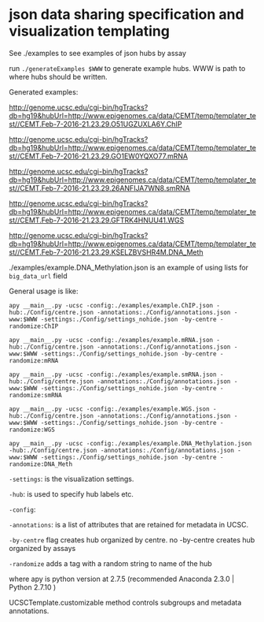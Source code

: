 json data sharing specification and visualization templating
============================================================
See ./examples to see examples of json hubs by assay

run `./generateExamples $WWW` to generate example hubs. WWW is path to where hubs should be written.

Generated examples:

http://genome.ucsc.edu/cgi-bin/hgTracks?db=hg19&hubUrl=http://www.epigenomes.ca/data/CEMT/temp/templater_test//CEMT.Feb-7-2016-21.23.29.O51UGZUXLA6Y.ChIP

http://genome.ucsc.edu/cgi-bin/hgTracks?db=hg19&hubUrl=http://www.epigenomes.ca/data/CEMT/temp/templater_test//CEMT.Feb-7-2016-21.23.29.GO1EW0YQXO77.mRNA

http://genome.ucsc.edu/cgi-bin/hgTracks?db=hg19&hubUrl=http://www.epigenomes.ca/data/CEMT/temp/templater_test//CEMT.Feb-7-2016-21.23.29.26ANFIJA7WN8.smRNA

http://genome.ucsc.edu/cgi-bin/hgTracks?db=hg19&hubUrl=http://www.epigenomes.ca/data/CEMT/temp/templater_test//CEMT.Feb-7-2016-21.23.29.GFTRK4HNUU41.WGS

http://genome.ucsc.edu/cgi-bin/hgTracks?db=hg19&hubUrl=http://www.epigenomes.ca/data/CEMT/temp/templater_test//CEMT.Feb-7-2016-21.23.29.KSELZBVSHR4M.DNA_Meth

./examples/example.DNA_Methylation.json  is an example of using lists for `big_data_url` field

General usage is like:

    apy __main__.py -ucsc -config:./examples/example.ChIP.json -hub:./Config/centre.json -annotations:./Config/annotations.json -www:$WWW -settings:./Config/settings_nohide.json -by-centre -randomize:ChIP

    apy __main__.py -ucsc -config:./examples/example.mRNA.json -hub:./Config/centre.json -annotations:./Config/annotations.json -www:$WWW -settings:./Config/settings_nohide.json -by-centre -randomize:mRNA

    apy __main__.py -ucsc -config:./examples/example.smRNA.json -hub:./Config/centre.json -annotations:./Config/annotations.json -www:$WWW -settings:./Config/settings_nohide.json -by-centre -randomize:smRNA

    apy __main__.py -ucsc -config:./examples/example.WGS.json -hub:./Config/centre.json -annotations:./Config/annotations.json -www:$WWW -settings:./Config/settings_nohide.json -by-centre -randomize:WGS

    apy __main__.py -ucsc -config:./examples/example.DNA_Methylation.json -hub:./Config/centre.json -annotations:./Config/annotations.json -www:$WWW -settings:./Config/settings_nohide.json -by-centre -randomize:DNA_Meth

`-settings`:<json> is the visualization settings.

`-hub`:<json> is used to specify hub labels etc.

`-config`:<json hub>

`-annotations`:<json> is a list of attributes that are retained for metadata in UCSC.

`-by-centre` flag creates hub organized by centre. no -by-centre creates hub organized by assays

`-randomize` adds a tag with a random string to name of the hub


where apy is python version at 2.7.5 (recommended Anaconda 2.3.0 | Python 2.7.10 )

UCSCTemplate.customizable method controls subgroups and metadata annotations.

